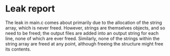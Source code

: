 # Leak report

The leak in main.c comes about primarily due to the allocation of the string array, which is never freed.  However, strings are themselves objects, and so need to be freed; the output files are added into an output string for each line, none of which are ever freed.  Similarly, none of the strings within the string array are freed at any point, although freeing the structure might free its contents.
